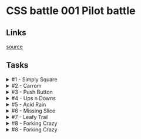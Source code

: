 # CSS battle 001 Pilot battle

## Links
[source](https://cssbattle.dev/battle/1)

## Tasks

<details>
  <summary>#1 - Simply Square</summary>

  [Task](https://cssbattle.dev/play/1)

    <div></div>
    <style>
      div {
        margin: -8px;
        width: 200px;
        height: 200px;
        background: #b5e0ba;
        box-shadow: 0 0 0 200px #5d3a3a;
      }
    </style>

</details>

<details>
  <summary>#2 - Carrom</summary>

  [Task](https://cssbattle.dev/play/2)

    <div></div><div></div><div></div><div></div>
    <style>
      body {
        margin: 0;
        background: #62374e;
      }
      div {
        margin: 50px;
        float: left;
        width: 50px;
        height: 50px;
        background: #fdc57b;
      }
      div:nth-of-type(2n + 1) {
        margin-right: 150px;
      }
    </style>

</details>

<details>
  <summary>#3 - Push Button</summary>

  [Task](https://cssbattle.dev/play/3)

    <div><div>
    <style>
      body {
        margin: 0;
        padding: 75px 50px;
        background: #6592CF;
      }
      div {
        height: 150px;
        background: #243D83;
      }
      div div {
        margin: 0 75px;
        border: solid 50px #243D83;
        box-shadow: 0 0 0 50px #6592CF;
        border-radius: 50%;
        width: 50px;
        height: 50px;
        background: #EEB850;
      }
    </style>

</details>

<details>
  <summary>#4 - Ups n Downs</summary>

  [Task](https://cssbattle.dev/play/4)

    <div></div><div></div><div></div><div></div><div></div><div>
    <style>
      body {
        margin: 0;
        background: #62306D;
        padding: 50px;
      }
      div {
        float: left;
        width: 100px;
        height: 100px;
      }
      div:nth-of-type(2n) {
        background: #F7EC7D;
        border-radius: 50% 50% 0 0;
      }
      div:nth-of-type(2n + 4) {
        transform: rotate(180deg);
      }
    </style>

</details>

<details>
  <summary>#5 - Acid Rain</summary>

  [Task](https://cssbattle.dev/play/5)

    <div></div><div></div><div></div>
    <style>
      body {
        margin: 0;
        background: #0B2429;
        position: relative;
      }
      div {
        position: absolute;
        right: 80px;
        top: 30px;
        width: 120px;
        height: 120px;
        background: #F3AC3C;
        border-radius: 50% 50% 50% 0;
      }
      div + div {
        right: 140px;
        top: 90px;
        transform: rotate(0.5turn);
      }
      div + div + div {
        right: 200px;
        top: 150px;
      }
      div:nth-of-type(2n) {
        background: #998235;
      }
    </style>

</details>

<details>
  <summary>#6 - Missing Slice</summary>

  [Task](https://cssbattle.dev/play/6)

    <div class=a></div><div class=b></div><div class=c></div>
    <style>
      body {
        margin: 0;
        background: #E3516E;
        padding: 50px 100px;
      }
      div {
        width: 100px;
        height: 100px;
        background: #dd6b4d;
        float: left;
      }
      .a {
        background: #51B5A9;
        border-radius: 100% 0 0 0;
      }
      .b {
        background: #FADE8B;
        border-radius: 0 100% 0 0;
      }
      .c {
        background: #F7F3D7;
        border-radius: 0 0 0 100%;
      }
    </style>

</details>

<details>
  <summary>#7 - Leafy Trail</summary>

  [Task](https://cssbattle.dev/play/7)

    <div class=a></div><div class=b></div><div class=c></div>
    <style>
      body {
        margin: 0;
        background: #E3516E;
        padding: 50px 100px;
      }
      div {
        width: 100px;
        height: 100px;
        background: #dd6b4d;
        float: left;
      }
      .a {
        background: #51B5A9;
        border-radius: 100% 0 0 0;
      }
      .b {
        background: #FADE8B;
        border-radius: 0 100% 0 0;
      }
      .c {
        background: #F7F3D7;
        border-radius: 0 0 0 100%;
      }
    </style>

</details>

<details>
  <summary>#8 - Forking Crazy</summary>

  [Task](https://cssbattle.dev/play/8)

    <div class="bg">
      <div class="upward-circle"></div>
      <div class="upward-circle left-margin"></div>
      <div class="upward-circle left-margin"></div>
      <div class="upward-circle left-margin"></div>
    </div>
    <div id="striped"></div>
    <div class="bg darker">
      <div class="downward-circle left-margin"></div>
      <div class="downward-circle left-margin"></div>
      <div class="downward-circle left-margin"></div>
    </div>
    <div id="bottom"></div>
    <div id="stick"></div>

    <style>
      body {
        padding: 42px 122px 0;
        background: #6592CF;
      }
      .bg {
        font-size: 0;
        width: 140px;
        height: 20px;
      }
      .darker {
        background: #060F55;
      }
      .left-margin {
        margin-left: 20px;
      }
      #striped {
        width: 140px;
        height: 70px;
        background: repeating-linear-gradient(
          to right,
          #060F55 0px,
          #060F55 20px,
          #6592CF 20px,
          #6592CF 40px);
      }
      #bottom {
        width: 140px;
        height: 90px;
        background: #060F55;
        border-radius: 0 0 100px 100px;
      }
      .upward-circle {
        width: 20px;
        height: 20px;
        background: #060F55;
        border-radius: 20px 20px 0 0;
        display: inline-block;
      }
      .downward-circle {
        width: 20px;
        height: 20px;
        background: #6592CF;
        border-radius: 0 0 20px 20px;
        display: inline-block;
      }
      #stick {
        width: 20px;
        height: 60px;
        z-index: 1;
        position: relative;
        top: -10px;
        background: #060F55;
        margin-left: 60px;
      }
    </style>

</details>

<details>
  <summary>#8 - Forking Crazy</summary>

  [Task](https://cssbattle.dev/play/8)

    <div class="bg">
      <div class="upward-circle"></div>
      <div class="upward-circle left-margin"></div>
      <div class="upward-circle left-margin"></div>
      <div class="upward-circle left-margin"></div>
    </div>
    <div id="striped"></div>
    <div class="bg darker">
      <div class="downward-circle left-margin"></div>
      <div class="downward-circle left-margin"></div>
      <div class="downward-circle left-margin"></div>
    </div>
    <div id="bottom"></div>
    <div id="stick"></div>

    <style>
      body {
        padding: 42px 122px 0;
        background: #6592CF;
      }
      .bg {
        font-size: 0;
        width: 140px;
        height: 20px;
      }
      .darker {
        background: #060F55;
      }
      .left-margin {
        margin-left: 20px;
      }
      #striped {
        width: 140px;
        height: 70px;
        background: repeating-linear-gradient(
          to right,
          #060F55 0px,
          #060F55 20px,
          #6592CF 20px,
          #6592CF 40px);
      }
      #bottom {
        width: 140px;
        height: 90px;
        background: #060F55;
        border-radius: 0 0 100px 100px;
      }
      .upward-circle {
        width: 20px;
        height: 20px;
        background: #060F55;
        border-radius: 20px 20px 0 0;
        display: inline-block;
      }
      .downward-circle {
        width: 20px;
        height: 20px;
        background: #6592CF;
        border-radius: 0 0 20px 20px;
        display: inline-block;
      }
      #stick {
        width: 20px;
        height: 60px;
        z-index: 1;
        position: relative;
        top: -10px;
        background: #060F55;
        margin-left: 60px;
      }
    </style>

</details>
